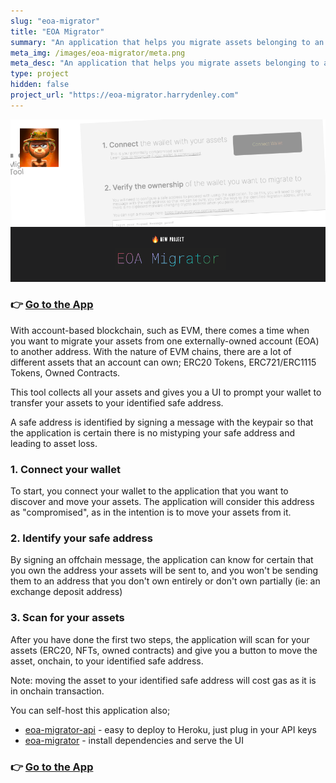 ```yaml
---
slug: "eoa-migrator"
title: "EOA Migrator"
summary: "An application that helps you migrate assets belonging to an EOA"
meta_img: /images/eoa-migrator/meta.png
meta_desc: "An application that helps you migrate assets belonging to an EOA"
type: project
hidden: false
project_url: "https://eoa-migrator.harrydenley.com"
---
```


![Banner](./images/eoa-migrator/meta.png)

### 👉 [Go to the App](https://eoa-migrator.harrydenley.com)

With account-based blockchain, such as EVM, there comes a time when you want to migrate your assets from one externally-owned account (EOA) to another address. With the nature of EVM chains, there are a lot of different assets that an account can own; ERC20 Tokens, ERC721/ERC1115 Tokens, Owned Contracts.

This tool collects all your assets and gives you a UI to prompt your wallet to transfer your assets to your identified safe address.

A safe address is identified by signing a message with the keypair so that the application is certain there is no mistyping your safe address and leading to asset loss.

### 1. Connect your wallet

To start, you connect your wallet to the application that you want to discover and move your assets. The application will consider this address as "compromised", as in the intention is to move your assets from it.

### 2. Identify your safe address

By signing an offchain message, the application can know for certain that you own the address your assets will be sent to, and you won't be sending them to an address that you don't own entirely or don't own partially (ie: an exchange deposit address)

### 3. Scan for your assets

After you have done the first two steps, the application will scan for your assets (ERC20, NFTs, owned contracts) and give you a button to move the asset, onchain, to your identified safe address.

Note: moving the asset to your identified safe address will cost gas as it is in onchain transaction.

You can self-host this application also;

* [eoa-migrator-api](https://github.com/409H/eoa-migrator-api) - easy to deploy to Heroku, just plug in your API keys
* [eoa-migrator](https://github.com/409H/eoa-migrator) - install dependencies and serve the UI

### 👉 [Go to the App](https://eoa-migrator.harrydenley.com)